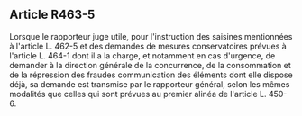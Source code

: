 Article R463-5
----
Lorsque le rapporteur juge utile, pour l'instruction des saisines mentionnées à
l'article L. 462-5 et des demandes de mesures conservatoires prévues à l'article
L. 464-1 dont il a la charge, et notamment en cas d'urgence, de demander à la
direction générale de la concurrence, de la consommation et de la répression des
fraudes communication des éléments dont elle dispose déjà, sa demande est
transmise par le rapporteur général, selon les mêmes modalités que celles qui
sont prévues au premier alinéa de l'article L. 450-6.
